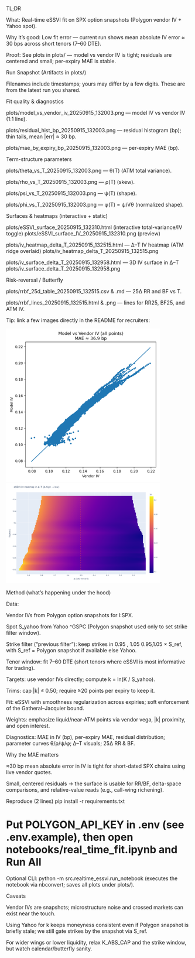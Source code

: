 TL;DR

What: Real-time eSSVI fit on SPX option snapshots (Polygon vendor IV + Yahoo spot).

Why it’s good: Low fit error — current run shows mean absolute IV error ≈ 30 bps across short tenors (7–60 DTE).

Proof: See plots in plots/ — model vs vendor IV is tight; residuals are centered and small; per-expiry MAE is stable.

Run Snapshot (Artifacts in plots/)

Filenames include timestamps; yours may differ by a few digits. These are from the latest run you shared.

Fit quality & diagnostics

plots/model_vs_vendor_iv_20250915_132003.png — model IV vs vendor IV (1:1 line).

plots/residual_hist_bp_20250915_132003.png — residual histogram (bp); thin tails, mean |err| ≈ 30 bp.

plots/mae_by_expiry_bp_20250915_132003.png — per-expiry MAE (bp).

Term-structure parameters

plots/theta_vs_T_20250915_132003.png — θ(T) (ATM total variance).

plots/rho_vs_T_20250915_132003.png — ρ(T) (skew).

plots/psi_vs_T_20250915_132003.png — ψ(T) (shape).

plots/phi_vs_T_20250915_132003.png — φ(T) = ψ/√θ (normalized shape).

Surfaces & heatmaps (interactive + static)

plots/eSSVI_surface_20250915_132310.html (interactive total-variance/IV toggle)
plots/eSSVI_surface_IV_20250915_132310.png (preview)

plots/iv_heatmap_delta_T_20250915_132515.html — Δ–T IV heatmap (ATM ridge overlaid)
plots/iv_heatmap_delta_T_20250915_132515.png

plots/iv_surface_delta_T_20250915_132958.html — 3D IV surface in Δ–T
plots/iv_surface_delta_T_20250915_132958.png

Risk-reversal / Butterfly

plots/rrbf_25d_table_20250915_132515.csv & .md — 25Δ RR and BF vs T.

plots/rrbf_lines_20250915_132515.html & .png — lines for RR25, BF25, and ATM IV.

Tip: link a few images directly in the README for recruiters:

<img src="plots/model_vs_vendor_iv_20250915_132003.png" width="420"> <img src="plots/iv_heatmap_delta_T_20250915_132515.png" width="420">

Method (what’s happening under the hood)

Data:

Vendor IVs from Polygon option snapshots for I:SPX.

Spot S_yahoo from Yahoo ^GSPC (Polygon snapshot used only to set strike filter window).

Strike filter (“previous filter”): keep strikes in 
0.95
,
1.05
0.95,1.05 × S_ref, with S_ref = Polygon snapshot if available else Yahoo.

Tenor window: fit 7–60 DTE (short tenors where eSSVI is most informative for trading).

Targets: use vendor IVs directly; compute k = ln(K / S_yahoo).

Trims: cap |k| ≤ 0.50; require ≥20 points per expiry to keep it.

Fit: eSSVI with smoothness regularization across expiries; soft enforcement of the Gatheral–Jacquier bound.

Weights: emphasize liquid/near-ATM points via vendor vega, |k| proximity, and open interest.

Diagnostics: MAE in IV (bp), per-expiry MAE, residual distribution; parameter curves θ/ρ/ψ/φ; Δ–T visuals; 25Δ RR & BF.

Why the MAE matters

≈30 bp mean absolute error in IV is tight for short-dated SPX chains using live vendor quotes.

Small, centered residuals → the surface is usable for RR/BF, delta-space comparisons, and relative-value reads (e.g., call-wing richening).

Reproduce (2 lines)
pip install -r requirements.txt
# Put POLYGON_API_KEY in .env (see .env.example), then open notebooks/real_time_fit.ipynb and Run All


Optional CLI: python -m src.realtime_essvi.run_notebook (executes the notebook via nbconvert; saves all plots under plots/).

Caveats

Vendor IVs are snapshots; microstructure noise and crossed markets can exist near the touch.

Using Yahoo for k keeps moneyness consistent even if Polygon snapshot is briefly stale; we still gate strikes by the snapshot via S_ref.

For wider wings or lower liquidity, relax K_ABS_CAP and the strike window, but watch calendar/butterfly sanity.
